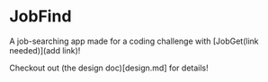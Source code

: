 # JobFind
A job-searching app made for a coding challenge with [JobGet(link needed)](add link)!


Checkout out (the design doc)[design.md] for details!